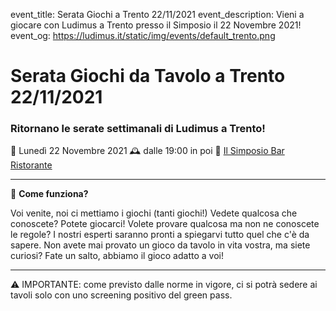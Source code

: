 event_title: Serata Giochi a Trento 22/11/2021
event_description: Vieni a giocare con Ludimus a Trento presso il Simposio il 22 Novembre 2021!
event_og: https://ludimus.it/static/img/events/default_trento.png

# Serata Giochi da Tavolo a Trento 22/11/2021

### Ritornano le serate settimanali di Ludimus a Trento!

📅 Lunedì 22 Novembre 2021
🕰 dalle 19:00 in poi
📍 [Il Simposio Bar Ristorante](https://g.page/ilsimposiotrento?share)

---

🎲 **Come funziona?**

Voi venite, noi ci mettiamo i giochi (tanti giochi!)
Vedete qualcosa che conoscete? Potete giocarci!
Volete provare qualcosa ma non ne conoscete le regole? I nostri esperti saranno pronti a spiegarvi tutto quel che c'è da sapere.
Non avete mai provato un gioco da tavolo in vita vostra, ma siete curiosi? Fate un salto, abbiamo il gioco adatto a voi!

---
⚠️ IMPORTANTE: come previsto dalle norme in vigore, ci si potrà sedere ai tavoli solo con uno screening positivo del green pass.

